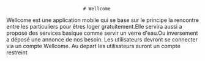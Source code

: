                                 # Wellcome
Wellcome est une application mobile qui se base sur le principe la rencontre entre les particuliers
pour êtres loger gratuitement.Elle servira aussi a proposé des services basique comme servir un verre
d'eau.Ou inversement a déposé une annonce de nos besoin.
Les utilisateurs devront se connecter via un compte Wellcome. Au depart les utilisateurs auront un compte restreint 